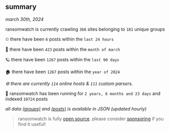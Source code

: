 
## summary
_march 30th, 2024_

ransomwatch is currently crawling `366` sites belonging to `181` unique groups

⏲ there have been `6` posts within the `last 24 hours`

🦈 there have been `423` posts within the `month of march`

🪐 there have been `1267` posts within the `last 90 days`

🏚 there have been `1267` posts within the `year of 2024`

_⚙️ there are currently `114` online hosts & `111` custom parsers._

🦕 ransomwatch has been running for `2 years, 6 months and 23 days` and indexed `10724` posts

_all data  [(groups)](http://ransomwhat.telemetry.ltd/groups) and [(posts)](http://ransomwhat.telemetry.ltd/posts) is available in JSON (updated hourly)_

> ransomwatch is fully [open source](https://github.com/joshhighet/ransomwatch#ransomwatch--). please consider [sponsoring](https://github.com/sponsors/joshhighet) if you find it useful!
